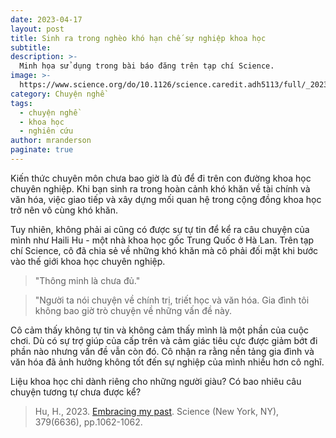 ```yaml
---
date: 2023-04-17
layout: post
title: Sinh ra trong nghèo khó hạn chế sự nghiệp khoa học
subtitle:
description: >-
  Minh họa sử dụng trong bài báo đăng trên tạp chí Science.
image: >-
  https://www.science.org/do/10.1126/science.caredit.adh5113/full/_20230310_wl.jpg
category: Chuyện nghề
tags:
  - chuyện nghề
  - khoa học
  - nghiên cứu
author: mranderson
paginate: true
---
```



Kiến thức chuyên môn chưa bao giờ là đủ để đi trên con đường khoa học chuyên nghiệp. Khi bạn sinh ra trong hoàn cảnh khó khăn về tài chính và văn hóa, việc giao tiếp và xây dựng mối quan hệ trong cộng đồng khoa học trở nên vô cùng khó khăn.

Tuy nhiên, không phải ai cũng có được sự tự tin để kể ra câu chuyện của mình như Haili Hu - một nhà khoa học gốc Trung Quốc ở Hà Lan. Trên tạp chí Science, cô đã chia sẻ về những khó khăn mà cô phải đối mặt khi bước vào thế giới khoa học chuyên nghiệp.

> "Thông minh là chưa đủ."

> "Người ta nói chuyện về chính trị, triết học và văn hóa. Gia đình tôi không bao giờ trò chuyện về những vấn đề này.

Cô cảm thấy không tự tin và không cảm thấy mình là một phần của cuộc chơi. Dù có sự trợ giúp của cấp trên và cảm giác tiêu cực được giảm bớt đi phần nào nhưng vấn đề vẫn còn đó. Cô nhận ra rằng nền tảng gia đình và văn hóa đã ảnh hưởng không tốt đến sự nghiệp của mình nhiều hơn cô nghĩ.

Liệu khoa học chỉ dành riêng cho những người giàu? Có bao nhiêu câu chuyện tương tự chưa được kể?


> Hu, H., 2023. [Embracing my past](10.1126/science.caredit.adh5113). Science (New York, NY), 379(6636), pp.1062-1062.




